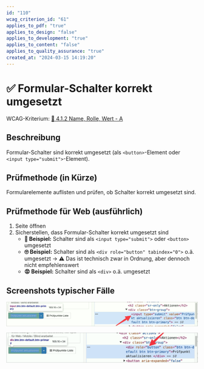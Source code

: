 ```yaml
---
id: "110"
wcag_criterion_id: "61"
applies_to_pdf: "true"
applies_to_design: "false"
applies_to_development: "true"
applies_to_content: "false"
applies_to_quality_assurance: "true"
created_at: "2024-03-15 14:19:20"
---
```


# ✅ Formular-Schalter korrekt umgesetzt

WCAG-Kriterium: [📜 4.1.2 Name, Rolle, Wert - A](..)

## Beschreibung

Formular-Schalter sind korrekt umgesetzt (als `<button>`-Element oder `<input type="submit">`-Element).

## Prüfmethode (in Kürze)

Formularelemente auflisten und prüfen, ob Schalter korrekt umgesetzt sind.

## Prüfmethode für Web (ausführlich)

1. Seite öffnen
1. Sicherstellen, dass Formular-Schalter korrekt umgesetzt sind
    - **🙂 Beispiel:** Schalter sind als `<input type="submit">` oder `<button>` umgesetzt
    - **🙄 Beispiel:** Schalter sind als `<div role="button" tabindex="0">` o.ä. umgesetzt → ⚠️ Das ist technisch zwar in Ordnung, aber dennoch nicht empfehlenswert
    - **😡 Beispiel:** Schalter sind als `<div>` o.ä. umgesetzt

## Screenshots typischer Fälle

![Ein korrekt umgesetzter Schalter](images/ein-korrekt-umgesetzter-schalter.png)

![Ein mit ARIA umgesetzter Schalter](images/ein-mit-aria-umgesetzter-schalter.png)